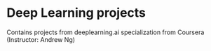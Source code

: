 # Deep Learning projects

 Contains projects from deeplearning.ai specialization from Coursera (Instructor: Andrew Ng)


 
